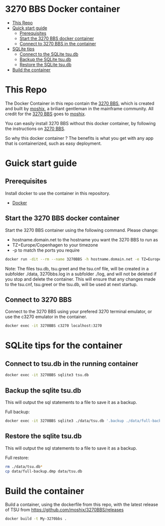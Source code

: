 # 3270 BBS Docker container

- [This Repo](#this-repo)
- [Quick start guide](#Quick-start-guide)
  - [Prerequisites](#Prerequisites) 
  - [Start the 3270 BBS docker container](#start-the-3270-bbs-docker-container)
  - [Connect to 3270 BBS in the container](#connect-to-3270-bbs)
- [SQLite tips](#sqlite-tips-for-the-container)
  - [Connect to the SQLite tsu.db](#connect-to-tsudb-in-the-running-container)
  - [Backup the SQLite tsu.db](#backup-the-sqlite-tsudb)
  - [Restore the SQLite tsu.db](#restore-the-sqlite-tsudb)
- [Build the container](#build-the-container)

# This Repo

The Docker Container in this repo contain the [3270 BBS](https://github.com/moshix/3270BBS), which is created and built by [moshix](https://github.com/moshix), a briliant gentleman in the mainframe community. 
All credit for the [3270 BBS](https://github.com/moshix/3270BBS) goes to [moshix](https://github.com/moshix).

You can easily install 3270 BBS without this docker container, by following the instructions on [3270 BBS](https://github.com/moshix/3270BBS).

So why this docker container ?
The benefits is what you get with any app that is containerized, such as easy deployment.

# Guick start guide

## Prerequisites

Install docker to use the container in this repository.

* [Docker](https://www.docker.com/get-started)

## Start the 3270 BBS docker container

Start the 3270 BBS container using the following command. 
Please change:

* hostname.domain.net to the hostname you want the 3270 BBS to run as
* TZ=Europe/Copenhagen to your timezone
* -p to match the ports you require

```sh
docker run -dit --rm --name 3270BBS -h hostname.domain.net -e TZ=Europe/Copenhagen -v ./data:/opt/3270bbs/data -v ./log:/var/log -p 2022:2022 -p 9000:9000 -p 3270:3270 -p 3271:3271 mhardingdk/3270bbs:latest
```

Note: The files tsu.db, tsu.greet and the tsu.cnf file, will be created in a subfolder ./data, 3270bbs.log in a subfolder ./log, and will not be deleted if you stop and delete the container. 
This will ensure that any changes made to the tsu.cnf, tsu.greet or the tsu.db, will be used at next startup.

## Connect to 3270 BBS

Connect to the 3270 BBS using your prefered 3270 terminal emulator, or use the c3270 emulator in the container.

```sh
docker exec -it 3270BBS c3270 localhost:3270
```

# SQLite tips for the container

## Connect to tsu.db in the running container

```sh
docker exec -it 3270BBS sqlite3 tsu.db
```

## Backup the sqlite tsu.db

This will output the sql statements to a file to save it as a backup.

Full backup:
```sh
docker exec -it 3270BBS sqlite3 ./data/tsu.db '.backup ./data/full-backup.dmp'

```

## Restore the sqlite tsu.db

This will output the sql statements to a file to save it as a backup.

Full restore:
```sh
rm ./data/tsu.db* 
cp data/full-backup.dmp data/tsu.db
```

# Build the container

Build a container, using the dockerfile from this repo, with the latest release of TSU from https://github.com/moshix/3270BBS/releases

```sh
docker build -t My-3270bbs .
```




